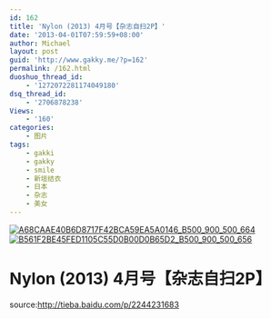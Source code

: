 ```yaml
---
id: 162
title: 'Nylon (2013) 4月号【杂志自扫2P】'
date: '2013-04-01T07:59:59+08:00'
author: Michael
layout: post
guid: 'http://www.gakky.me/?p=162'
permalink: /162.html
duoshuo_thread_id:
    - '1272072281174049180'
dsq_thread_id:
    - '2706878238'
Views:
    - '160'
categories:
    - 图片
tags:
    - gakki
    - gakky
    - smile
    - 新垣结衣
    - 日本
    - 杂志
    - 美女
---
```


[![A68CAAE40B6D8717F42BCA59EA5A0146_B500_900_500_664](http://www.yui-aragaki.org/wp-content/uploads/img/A68CAAE40B6D8717F42BCA59EA5A0146_B500_900_500_664.jpeg)](http://www.yui-aragaki.org/wp-content/uploads/img/A68CAAE40B6D8717F42BCA59EA5A0146_B1280_1280_1280_1702.jpeg) [![B561F2BE45FED1105C55D0B00D0B65D2_B500_900_500_656](http://www.yui-aragaki.org/wp-content/uploads/img/B561F2BE45FED1105C55D0B00D0B65D2_B500_900_500_656.jpeg)](http://www.yui-aragaki.org/wp-content/uploads/img/B561F2BE45FED1105C55D0B00D0B65D2_B1280_1280_1280_1681.jpeg)

# Nylon (2013) 4月号【杂志自扫2P】

source:<span></span><http://tieba.baidu.com/p/2244231683><span></span><span></span><span></span><span></span>[](http://tieba.baidu.com/p/2244231683)<span></span>